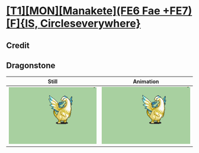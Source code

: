 # [\[T1\]\[MON\]\[Manakete\]\(FE6 Fae +FE7\)\[F\]{IS, Circleseverywhere}](../)

## Credit


	
## Dragonstone

| Still | Animation |
| :---: | :-------: |
| ![Dragonstone still](./Dragonstone_000.png) | ![Dragonstone animation](./Dragonstone.gif) |
